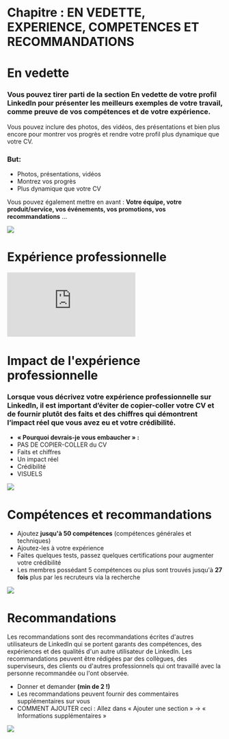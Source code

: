 # Chapitre : EN VEDETTE, EXPERIENCE, COMPETENCES ET RECOMMANDATIONS


# En vedette

### Vous pouvez tirer parti de la section En vedette de votre profil LinkedIn pour présenter les meilleurs exemples de votre travail, comme preuve de vos compétences et de votre expérience.

Vous pouvez inclure des photos, des vidéos, des présentations et bien plus encore pour montrer vos progrès et rendre votre profil plus dynamique que votre CV.

### But:

* Photos, présentations, vidéos
* Montrez vos progrès
* Plus dynamique que votre CV

Vous pouvez également mettre en avant : **Votre équipe, votre produit/service, vos événements, vos promotions, vos recommandations** …

![](https://imgur.com/Zzi3QUj.png)

# Expérience professionnelle

<iframe allowfullscreen="true" frameborder="0" src="https://www.youtube.com/embed/C2SkM3W4CdE"></iframe>

# Impact de l'expérience professionnelle

### Lorsque vous décrivez votre expérience professionnelle sur LinkedIn, il est important d’éviter de copier-coller votre CV et de fournir plutôt des faits et des chiffres qui démontrent l’impact réel que vous avez eu et votre crédibilité.

* **« Pourquoi devrais-je vous embaucher » :**
* PAS DE COPIER-COLLER du CV
* Faits et chiffres
* Un impact réel
* Crédibilité
* VISUELS

![](https://imgur.com/JrrEgRO.png)

# Compétences et recommandations

* Ajoutez **jusqu'à 50 compétences** (compétences générales et techniques)
* Ajoutez-les à votre expérience
* Faites quelques tests, passez quelques certifications pour augmenter votre crédibilité
* Les membres possédant 5 compétences ou plus sont trouvés jusqu'à **27 fois** plus par les recruteurs via la recherche

![](https://imgur.com/7PAGKP3.png)

# Recommandations

Les recommandations sont des recommandations écrites d'autres utilisateurs de LinkedIn qui se portent garants des compétences, des expériences et des qualités d'un autre utilisateur de LinkedIn. Les recommandations peuvent être rédigées par des collègues, des superviseurs, des clients ou d'autres professionnels qui ont travaillé avec la personne recommandée ou l'ont observée.

* Donner et demander **(min de 2 !)**
* Les recommandations peuvent fournir des commentaires supplémentaires sur vous
* COMMENT AJOUTER ceci : Allez dans « Ajouter une section » -> « Informations supplémentaires »

![](https://imgur.com/jvHFpqg.png)
